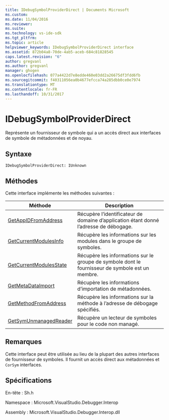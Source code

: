 ```yaml
---
title: IDebugSymbolProviderDirect | Documents Microsoft
ms.custom: 
ms.date: 11/04/2016
ms.reviewer: 
ms.suite: 
ms.technology: vs-ide-sdk
ms.tgt_pltfrm: 
ms.topic: article
helpviewer_keywords: IDebugSymbolProviderDirect interface
ms.assetid: 872b04a8-70de-4ab5-aceb-684c81828545
caps.latest.revision: "6"
author: gregvanl
ms.author: gregvanl
manager: ghogen
ms.openlocfilehash: 077a4422d7e8edde460e03dd2a26675df3fdd6fb
ms.sourcegitcommit: f40311056ea0b4677efcca74a285dbb0ce0e7974
ms.translationtype: MT
ms.contentlocale: fr-FR
ms.lasthandoff: 10/31/2017
---
```

# <a name="idebugsymbolproviderdirect"></a>IDebugSymbolProviderDirect
Représente un fournisseur de symbole qui a un accès direct aux interfaces de symbole de métadonnées et de noyau.  
  
## <a name="syntax"></a>Syntaxe  
  
```  
IDebugSymbolProviderDirect: IUnknown  
```  
  
## <a name="methods"></a>Méthodes  
 Cette interface implémente les méthodes suivantes :  
  
|Méthode|Description|  
|------------|-----------------|  
|[GetAppIDFromAddress](../../../extensibility/debugger/reference/idebugsymbolproviderdirect-getappidfromaddress.md)|Récupère l’identificateur de domaine d’application étant donné l’adresse de débogage.|  
|[GetCurrentModulesInfo](../../../extensibility/debugger/reference/idebugsymbolproviderdirect-getcurrentmodulesinfo.md)|Récupère les informations sur les modules dans le groupe de symboles.|  
|[GetCurrentModulesState](../../../extensibility/debugger/reference/idebugsymbolproviderdirect-getcurrentmodulesstate.md)|Récupère les informations sur le groupe de symbole dont le fournisseur de symbole est un membre.|  
|[GetMetaDataImport](../../../extensibility/debugger/reference/idebugsymbolproviderdirect-getmetadataimport.md)|Récupère les informations d’importation de métadonnées.|  
|[GetMethodFromAddress](../../../extensibility/debugger/reference/idebugsymbolproviderdirect-getmethodfromaddress.md)|Récupère les informations sur la méthode à l’adresse de débogage spécifiés.|  
|[GetSymUnmanagedReader](../../../extensibility/debugger/reference/idebugsymbolproviderdirect-getsymunmanagedreader.md)|Récupère un lecteur de symboles pour le code non managé.|  
  
## <a name="remarks"></a>Remarques  
 Cette interface peut être utilisée au lieu de la plupart des autres interfaces de fournisseur de symboles. Il fournit un accès direct aux métadonnées et `CorSym` interfaces.  
  
## <a name="requirements"></a>Spécifications  
 En-tête : Sh.h  
  
 Namespace : Microsoft.VisualStudio.Debugger.Interop  
  
 Assembly : Microsoft.VisualStudio.Debugger.Interop.dll